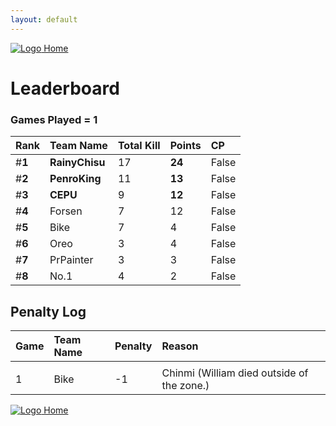 ```yaml
---
layout: default
---
```



[ ![Logo](https://kanziebub.github.io/ProjectSEA/assets/images/bullet_rev.png) Home](https://kanziebub.github.io/ProjectSEA/)


# **Leaderboard**

### Games Played = 1

|  Rank  | Team Name             | Total Kill | **Points** | CP |
|:-------|:----------------------|:-----------|:-----------|:---|
| #**1** | **RainyChisu** | 17 | **24** | False | 
| #**2** | **PenroKing** | 11 | **13** | False | 
| #**3** | **CEPU** | 9 | **12** | False | 
| #**4** | Forsen | 7 | 12 | False | 
| #**5** | Bike | 7 | 4 | False | 
| #**6** | Oreo | 3 | 4 | False | 
| #**7** | PrPainter | 3 | 3 | False | 
| #**8** | No.1 | 4 | 2 | False | 

## Penalty Log 

|  Game  | Team Name | Penalty | Reason                |
|:-------|:----------|:--------|:----------------------|
|        |           |         |                       | 
| 1 | Bike | -1 | Chinmi (William died outside of the zone.) | 
 
 


[ ![Logo](https://kanziebub.github.io/ProjectSEA/assets/images/bullet_rev.png) Home](https://kanziebub.github.io/ProjectSEA/)
    